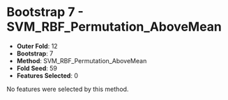 # Bootstrap 7 - SVM_RBF_Permutation_AboveMean

- **Outer Fold**: 12
- **Bootstrap**: 7
- **Method**: SVM_RBF_Permutation_AboveMean
- **Fold Seed**: 59
- **Features Selected**: 0

No features were selected by this method.
